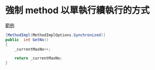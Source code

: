 # 強制 method 以單執行續執行的方式 

[範例](https://github.com/ragnakuei/SingleThreadMethod)

```csharp
[MethodImpl(MethodImplOptions.Synchronized)]
public  int GetNo()
{
    _currentMaxNo++;

    return _currentMaxNo;
}
```